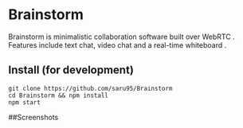 # Brainstorm

Brainstorm is minimalistic collaboration software built over WebRTC . Features include text chat, video chat and a real-time whiteboard .

## Install (for development)

```
git clone https://github.com/saru95/Brainstorm
cd Brainstorm && npm install
npm start
```

##Screenshots
